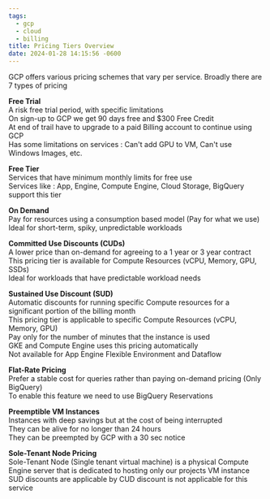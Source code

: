 ```yaml
---
tags:
  - gcp
  - cloud
  - billing
title: Pricing Tiers Overview
date: 2024-01-28 14:15:56 -0600
---
```


GCP offers various pricing schemes that vary per service. Broadly there are 7 types of pricing

**Free Trial**  
A risk free trial period, with specific limitations  
On sign-up to GCP we get 90 days free and $300 Free Credit  
At end of trail have to upgrade to a paid Billing account to continue using GCP  
Has some limitations on services : Can't add GPU to VM, Can't use Windows Images, etc.

**Free Tier**  
Services that have minimum monthly limits for free use  
Services like : App, Engine, Compute Engine, Cloud Storage, BigQuery support this tier

**On Demand**  
Pay for resources using a consumption based model (Pay for what we use)  
Ideal for short-term, spiky, unpredictable workloads

**Committed Use Discounts (CUDs)**  
A lower price than on-demand for agreeing to a 1 year or 3 year contract  
This pricing tier is available for Compute Resources (vCPU, Memory, GPU, SSDs)  
Ideal for workloads that have predictable workload needs

**Sustained Use Discount (SUD)**  
Automatic discounts for running specific Compute resources for a significant portion of the billing month  
This pricing tier is applicable to specific Compute Resources (vCPU, Memory, GPU)  
Pay only for the number of minutes that the instance is used  
GKE and Compute Engine uses this pricing automatically  
Not available for App Engine Flexible Environment and Dataflow

**Flat-Rate Pricing**  
Prefer a stable cost for queries rather than paying on-demand pricing (Only BigQuery)  
To enable this feature we need to use BigQuery Reservations

**Preemptible VM Instances**  
Instances with deep savings but at the cost of being interrupted  
They can be alive for no longer than 24 hours  
They can be preempted by GCP with a 30 sec notice

**Sole-Tenant Node Pricing**  
Sole-Tenant Node (Single tenant virtual machine) is a physical Compute Engine server that is dedicated to hosting only our projects VM instance  
SUD discounts are applicable by CUD discount is not applicable for this service
